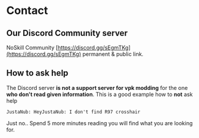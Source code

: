 # Contact

## Our Discord Community server

NoSkill Community [https://discord.gg/sEgmTKg](https://discord.gg/sEgmTKg) permanent & public link.

## How to ask help

The Discord server **is not a support server for vpk modding** for the one **who don't read given information**. This is a good example how to **not** ask help

```text
JustaNub: HeyJustaNub: I don't find R97 crosshair
```

Just no.. Spend 5 more minutes reading you will find what you are looking for.

